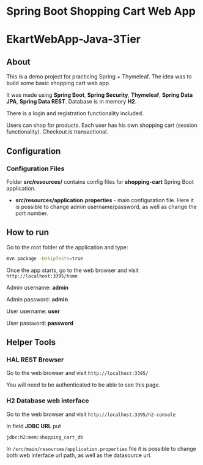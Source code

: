 # Spring Boot Shopping Cart Web App
# EkartWebApp-Java-3Tier

## About

This is a demo project for practicing Spring + Thymeleaf. The idea was to build some basic shopping cart web app.

It was made using **Spring Boot**, **Spring Security**, **Thymeleaf**, **Spring Data JPA**, **Spring Data REST**. 
Database is in memory **H2**.

There is a login and registration functionality included.

Users can shop for products. Each user has his own shopping cart (session functionality).
Checkout is transactional.

## Configuration

### Configuration Files

Folder **src/resources/** contains config files for **shopping-cart** Spring Boot application.

* **src/resources/application.properties** - main configuration file. Here it is possible to change admin username/password,
as well as change the port number.

## How to run

Go to the root folder of the application and type:

```bash
mvn package -DskipTests=true
```

Once the app starts, go to the web browser and visit `http://localhost:3395/home`

Admin username: **admin**

Admin password: **admin**

User username: **user**

User password: **password**


## Helper Tools

### HAL REST Browser

Go to the web browser and visit `http://localhost:3395/`

You will need to be authenticated to be able to see this page.

### H2 Database web interface

Go to the web browser and visit `http://localhost:3395/h2-console`

In field **JDBC URL** put 
```
jdbc:h2:mem:shopping_cart_db
```

In `/src/main/resources/application.properties` file it is possible to change both
web interface url path, as well as the datasource url.
